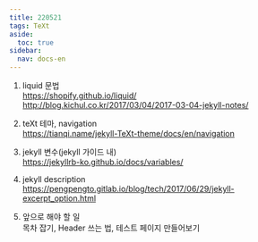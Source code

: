```yaml
---
title: 220521
tags: TeXt
aside:
  toc: true
sidebar:
  nav: docs-en
---
```


1) liquid 문법   
https://shopify.github.io/liquid/   
http://blog.kichul.co.kr/2017/03/04/2017-03-04-jekyll-notes/   

2) teXt 테마, navigation   
https://tianqi.name/jekyll-TeXt-theme/docs/en/navigation   

3) jekyll 변수(jekyll 가이드 내)   
https://jekyllrb-ko.github.io/docs/variables/   

4) jekyll description    
https://pengpengto.gitlab.io/blog/tech/2017/06/29/jekyll-excerpt_option.html    
           
5) 앞으로 해야 할 일   
목차 잡기, Header 쓰는 법, 테스트 페이지 만들어보기   